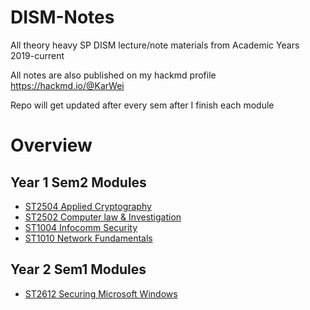 # DISM-Notes
All theory heavy SP DISM lecture/note materials from Academic Years 2019-current

All notes are also published on my hackmd profile
https://hackmd.io/@KarWei

Repo will get updated after every sem after I finish each module

# Overview
## Year 1 Sem2 Modules
- [ST2504 Applied Cryptography](ACG)
- [ST2502 Computer law & Investigation](CLI)
- [ST1004 Infocomm Security](ISEC)
- [ST1010 Network Fundamentals](NETF)

## Year 2 Sem1 Modules
- [ST2612 Securing Microsoft Windows](SMW)